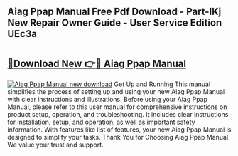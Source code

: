 ## Aiag Ppap Manual Free Pdf Download - Part-IKj New Repair Owner Guide - User Service Edition UEc3a

# <h2><a href="http://bc73450.oget.top/?id=Aiag+Ppap+Manual">🔗Download New 👉🔴 Aiag Ppap Manual</a></h2>

[![Aiag Ppap Manual new download](https://i.imgur.com/5g1atiW.png)](http://bc73450.oget.top/?id=Aiag+Ppap+Manual)
Get Up and Running This manual simplifies the process of setting up and using your new Aiag Ppap Manual with clear instructions and illustrations. Before using your Aiag Ppap Manual, please refer to this user manual for comprehensive instructions on product setup, operation, and troubleshooting. It includes clear instructions for installation, setup, and operation, as well as important safety information. With features like list of features, your new Aiag Ppap Manual is designed to simplify your tasks. Thank You for Choosing Aiag Ppap Manual. We value your trust and support.
